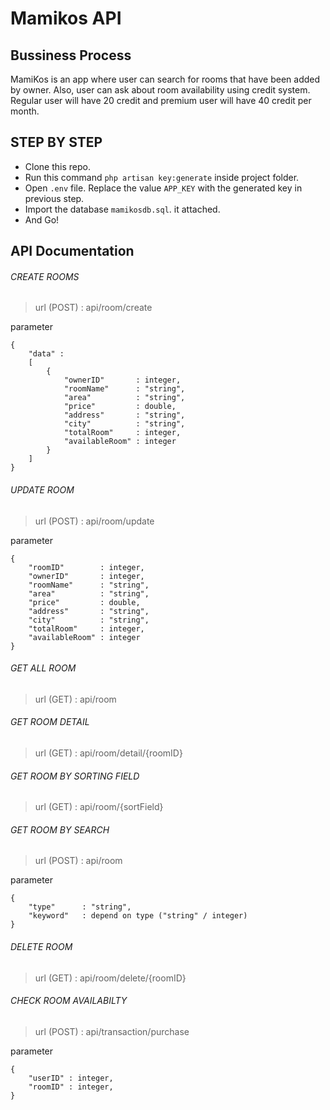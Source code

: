 # Mamikos API

## Bussiness Process
MamiKos is an app where user can search for rooms that have been added by owner.
Also, user can ask about room availability using credit system. Regular user will have 20
credit and premium user will have 40 credit per month.

## STEP BY STEP

- Clone this repo.
- Run this command `php artisan key:generate` inside project folder.
- Open `.env` file. Replace the value `APP_KEY` with the generated key in previous step.
- Import the database `mamikosdb.sql`. it attached.
- And Go!

## API Documentation

###### CREATE ROOMS
> url (POST) : api/room/create

parameter
```
{
	"data" : 
	[
		{
			"ownerID"       : integer,
			"roomName"      : "string",
			"area"          : "string",
			"price"         : double,
			"address"       : "string",
			"city"          : "string",
			"totalRoom"     : integer,
			"availableRoom" : integer
		}
	]
}
```

###### UPDATE ROOM
> url (POST) : api/room/update

parameter
```
{
    "roomID"        : integer,
    "ownerID"       : integer,
	"roomName"      : "string",
	"area"          : "string",
	"price"         : double,
	"address"       : "string",
	"city"          : "string",
	"totalRoom"     : integer,
	"availableRoom" : integer
}
```

###### GET ALL ROOM
> url (GET) : api/room

###### GET ROOM DETAIL
> url (GET) : api/room/detail/{roomID}

###### GET ROOM BY SORTING FIELD
> url (GET) : api/room/{sortField}

###### GET ROOM BY SEARCH
> url (POST) : api/room

parameter
```
{
	"type"		: "string",
	"keyword"	: depend on type ("string" / integer)
}
```

###### DELETE ROOM
> url (GET) : api/room/delete/{roomID}

###### CHECK ROOM AVAILABILTY
> url (POST) : api/transaction/purchase

parameter
```
{
	"userID" : integer,
	"roomID" : integer,
}
```